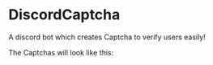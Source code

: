 # DiscordCaptcha
A discord bot which creates Captcha to verify users easily!

The Captchas will look like this:
